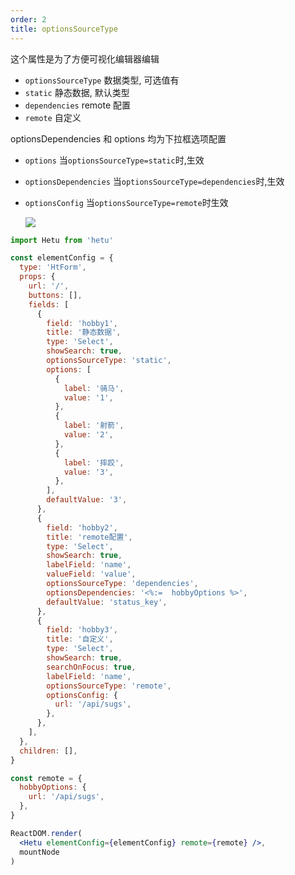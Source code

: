 ```yaml
---
order: 2
title: optionsSourceType
---
```


这个属性是为了方便可视化编辑器编辑

- `optionsSourceType` 数据类型, 可选值有
- `static` 静态数据, 默认类型
- `dependencies` remote 配置
- `remote` 自定义

optionsDependencies 和 options 均为下拉框选项配置

- `options` 当`optionsSourceType=static`时,生效
- `optionsDependencies` 当`optionsSourceType=dependencies`时,生效
- `optionsConfig` 当`optionsSourceType=remote`时生效

  ![](https://user-gold-cdn.xitu.io/2020/4/24/171aa259bbf84c0e?w=1078&h=500&f=png&s=285261)

```jsx
import Hetu from 'hetu'

const elementConfig = {
  type: 'HtForm',
  props: {
    url: '/',
    buttons: [],
    fields: [
      {
        field: 'hobby1',
        title: '静态数据',
        type: 'Select',
        showSearch: true,
        optionsSourceType: 'static',
        options: [
          {
            label: '骑马',
            value: '1',
          },
          {
            label: '射箭',
            value: '2',
          },
          {
            label: '摔跤',
            value: '3',
          },
        ],
        defaultValue: '3',
      },
      {
        field: 'hobby2',
        title: 'remote配置',
        type: 'Select',
        showSearch: true,
        labelField: 'name',
        valueField: 'value',
        optionsSourceType: 'dependencies',
        optionsDependencies: '<%:=  hobbyOptions %>',
        defaultValue: 'status_key',
      },
      {
        field: 'hobby3',
        title: '自定义',
        type: 'Select',
        showSearch: true,
        searchOnFocus: true,
        labelField: 'name',
        optionsSourceType: 'remote',
        optionsConfig: {
          url: '/api/sugs',
        },
      },
    ],
  },
  children: [],
}

const remote = {
  hobbyOptions: {
    url: '/api/sugs',
  },
}

ReactDOM.render(
  <Hetu elementConfig={elementConfig} remote={remote} />,
  mountNode
)
```
